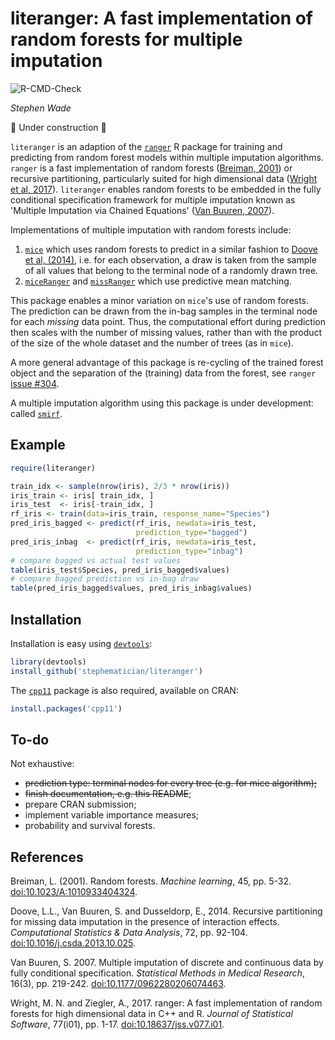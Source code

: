 literanger: A fast implementation of random forests for multiple imputation
===========================================================================

![R-CMD-Check](https://github.com/stephematician/literanger/actions/workflows/check-standard.yaml/badge.svg)

_Stephen Wade_

🚧 Under construction 🚧

`literanger` is an adaption of the [`ranger`][ranger_cran] R package for
training and predicting from random forest models within multiple imputation
algorithms. `ranger` is a fast implementation of random forests
([Breiman, 2001][brieman2001_doi]) or recursive partitioning, particularly
suited for high dimensional data ([Wright et al, 2017][wright2017_doi]).
`literanger` enables random forests to be embedded in the fully conditional
specification framework for multiple imputation known as 'Multiple Imputation
via Chained Equations' ([Van Buuren, 2007][vanbuuren2007_doi]).

Implementations of multiple imputation with random forests include:

1.  [`mice`][mice_cran] which uses random forests to predict in a similar
    fashion to [Doove et al, (2014)][doove2014_doi], i.e. for each observation,
    a draw is taken from the sample of all values that belong to the terminal
    node of a randomly drawn tree.
2.  [`miceRanger`][miceranger_cran] and [`missRanger`][missranger_cran] which
    use predictive mean matching.

This package enables a minor variation on `mice`'s use of random forests.
The prediction can be drawn from the in-bag samples in the terminal node for
each _missing_ data point. Thus, the computational effort during prediction then
scales with the number of missing values, rather than with the product of the
size of the whole dataset and the number of trees (as in `mice`).

A more general advantage of this package is re-cycling of the trained forest
object and the separation of the (training) data from the forest, see `ranger`
[issue #304](https://github.com/imbs-hl/ranger/issues/304).

A multiple imputation algorithm using this package is under development: called
[`smirf`][smirf_github].

[mice_cran]: https://cran.r-project.org/package=mice
[miceranger_cran]: https://cran.r-project.org/package=miceRanger
[missranger_cran]: https://cran.r-project.org/package=missRanger
[ranger_cran]: https://cran.r-project.org/package=ranger
[smirf_github]: https://github.com/stephematician/smirf


## Example

```r
require(literanger)

train_idx <- sample(nrow(iris), 2/3 * nrow(iris))
iris_train <- iris[ train_idx, ]
iris_test  <- iris[-train_idx, ]
rf_iris <- train(data=iris_train, response_name="Species")
pred_iris_bagged <- predict(rf_iris, newdata=iris_test,
                            prediction_type="bagged")
pred_iris_inbag  <- predict(rf_iris, newdata=iris_test,
                            prediction_type="inbag")
# compare bagged vs actual test values
table(iris_test$Species, pred_iris_bagged$values)
# compare bagged prediction vs in-bag draw
table(pred_iris_bagged$values, pred_iris_inbag$values)
```


## Installation

Installation is easy using [`devtools`][devtools_cran]:

```r
library(devtools)
install_github('stephematician/literanger')
```

The [`cpp11`][cpp11_cran] package is also required, available on CRAN:

```r
install.packages('cpp11')
```

[cpp11_cran]: https://cran.r-project.org/package=cpp11
[devtools_cran]: https://cran.r-project.org/package=devtools


## To-do

Not exhaustive:

-   ~~prediction type: terminal nodes for every tree (e.g. for mice
    algorithm);~~
-   ~~finish documentation, e.g. this README~~;
-   prepare CRAN submission;
-   implement variable importance measures;
-   probability and survival forests.


## References

Breiman, L. (2001). Random forests. _Machine learning_, 45, pp. 5-32.
[doi:10.1023/A:1010933404324](https://doi.org/10.1023/A:1010933404324).

Doove, L.L., Van Buuren, S. and Dusseldorp, E., 2014. Recursive partitioning for
missing data imputation in the presence of interaction effects. _Computational
Statistics & Data Analysis_, 72, pp. 92-104.
[doi:10.1016/j.csda.2013.10.025](https://doi.org/10.1016/j.csda.2013.10.025).

Van Buuren, S. 2007. Multiple imputation of discrete and continuous  data by
fully conditional specification. _Statistical Methods in Medical Research_,
16(3), pp. 219-242. 
[doi:10.1177/0962280206074463](https://doi.org/10.1177/0962280206074463).

Wright, M. N. and Ziegler, A., 2017. ranger: A fast implementation of random
forests for high dimensional data in C++ and R. _Journal of Statistical
Software_, 77(i01), pp. 1-17.
[doi:10.18637/jss.v077.i01](https://doi.org/10.18637/jss.v077.i01).

[brieman2001_doi]: https://doi.org/10.1023/A:1010933404324
[doove2014_doi]: https://doi.org/10.1016/j.csda.2013.10.025
[vanbuuren2007_doi]: https://doi.org/10.1177/0962280206074463
[wright2017_doi]: https://doi.org/10.18637/jss.v077.i01

